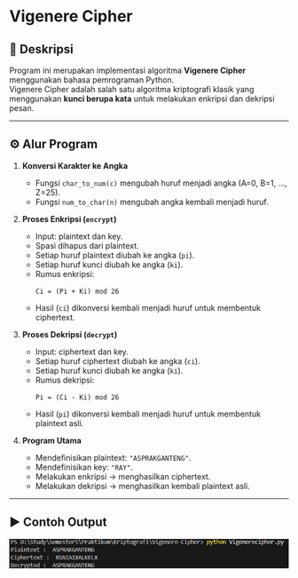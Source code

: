 # Vigenere Cipher

## 📌 Deskripsi
Program ini merupakan implementasi algoritma **Vigenere Cipher** menggunakan bahasa pemrograman Python.  
Vigenere Cipher adalah salah satu algoritma kriptografi klasik yang menggunakan **kunci berupa kata** untuk melakukan enkripsi dan dekripsi pesan.

---

## ⚙️ Alur Program
1. **Konversi Karakter ke Angka**  
   - Fungsi `char_to_num(c)` mengubah huruf menjadi angka (A=0, B=1, ..., Z=25).  
   - Fungsi `num_to_char(n)` mengubah angka kembali menjadi huruf.

2. **Proses Enkripsi (`encrypt`)**  
   - Input: plaintext dan key.  
   - Spasi dihapus dari plaintext.  
   - Setiap huruf plaintext diubah ke angka (`pi`).  
   - Setiap huruf kunci diubah ke angka (`ki`).  
   - Rumus enkripsi:  
     ```
     Ci = (Pi + Ki) mod 26
     ```
   - Hasil (`ci`) dikonversi kembali menjadi huruf untuk membentuk ciphertext.

3. **Proses Dekripsi (`decrypt`)**  
   - Input: ciphertext dan key.  
   - Setiap huruf ciphertext diubah ke angka (`ci`).  
   - Setiap huruf kunci diubah ke angka (`ki`).  
   - Rumus dekripsi:  
     ```
     Pi = (Ci - Ki) mod 26
     ```
   - Hasil (`pi`) dikonversi kembali menjadi huruf untuk membentuk plaintext asli.

4. **Program Utama**  
   - Mendefinisikan plaintext: `"ASPRAKGANTENG"`.  
   - Mendefinisikan key: `"RAY"`.  
   - Melakukan enkripsi → menghasilkan ciphertext.  
   - Melakukan dekripsi → menghasilkan kembali plaintext asli.  

---

## ▶️ Contoh Output

![alt text](image.png)